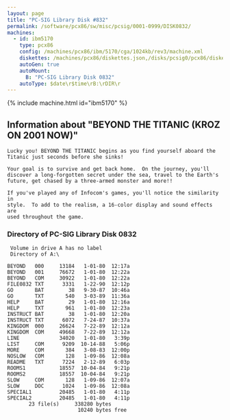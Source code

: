 ```yaml
---
layout: page
title: "PC-SIG Library Disk #832"
permalink: /software/pcx86/sw/misc/pcsig/0001-0999/DISK0832/
machines:
  - id: ibm5170
    type: pcx86
    config: /machines/pcx86/ibm/5170/cga/1024kb/rev3/machine.xml
    diskettes: /machines/pcx86/diskettes.json,/disks/pcsig0/pcx86/diskettes.json
    autoGen: true
    autoMount:
      B: "PC-SIG Library Disk 0832"
    autoType: $date\r$time\rB:\rDIR\r
---
```


{% include machine.html id="ibm5170" %}

## Information about "BEYOND THE TITANIC (KROZ ON 2001 NOW)"

    Lucky you! BEYOND THE TITANIC begins as you find yourself aboard the
    Titanic just seconds before she sinks!
    
    Your goal is to survive and get back home.  On the journey, you'll
    discover a long-forgotten secret under the sea, travel to the Earth's
    future, get chased by a three-armed monster and more!!
    
    If you've played any of Infocom's games, you'll notice the similarity in
    style.  To add to the realism, a 16-color display and sound effects are
    used throughout the game.

### Directory of PC-SIG Library Disk 0832

     Volume in drive A has no label
     Directory of A:\

    BEYOND   000     13184   1-01-80  12:17a
    BEYOND   001     76672   1-01-80  12:22a
    BEYOND   COM     30922   1-01-80  12:22a
    FILE0832 TXT      3331   1-22-90  12:12p
    GO       BAT        38   9-30-87  10:46a
    GO       TXT       540   3-03-89  11:36a
    HELP     BAT        29   1-01-80  12:16a
    HELP     TXT       961   1-01-80  12:23a
    INSTRUCT BAT        38   1-01-80  12:20a
    INSTRUCT TXT      6072   7-24-87  10:37a
    KINGDOM  000     26624   7-22-89  12:12a
    KINGDOM  COM     49668   7-22-89  12:12a
    LINE             34020   1-01-80   3:39p
    LIST     COM      9209  10-14-88   5:06p
    MORE     COM       384   3-08-83  12:00p
    NOSLOW   COM       128   1-09-86  12:08a
    README   TXT      7224   2-12-89   6:03p
    ROOMS1           18557  10-04-84   9:21p
    ROOMS2           18557  10-04-84   9:21p
    SLOW     COM       128   1-09-86  12:07a
    SLOW     DOC      1024   1-09-86  12:08a
    SPECIAL1         20485   1-01-80   4:11p
    SPECIAL2         20485   1-01-80   4:11p
           23 file(s)     338280 bytes
                           10240 bytes free
